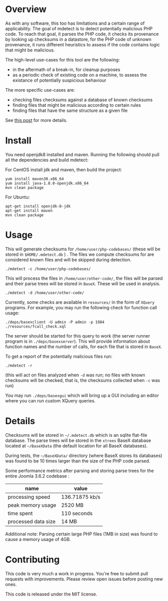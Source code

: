 Overview
========

As with any software, this too has limitations and a certain range of
applicability.  The goal of mdetect is to detect potentially malicious
PHP code. To reach that goal, it parses the PHP code, it checks its
provenance by looking up checksums in a datastore, for the PHP code of
unknown provenance, it runs different heuristics to assess if the code
contains logic that might be malicious.

The high-level use-cases for this tool are the following:
- in the aftermath of a break-in, for cleanup purposes
- as a periodic check of existing code on a machine, to assess the existance
  of potentially suspicious behaviour

The more specific use-cases are:
- checking files checksums against a database of known checksums
- finding files that might be malicious according to certain rules
- finding files that have the same structure as a given file

See [this post](https://blog.garage-coding.com/2016/09/01/detecting-potentially-malicious-php-code-using-parsers-and-heuristics.html) for more details.

Install
=======

You need openjdk8 installed and maven. Running the following should pull all the
dependencies and build mdetect:

For CentOS install jdk and maven, then build the project:

    yum install maven30.x86_64
    yum install java-1.8.0-openjdk.x86_64
    mvn clean package

For Ubuntu:

    apt-get install openjdk-8-jdk
    apt-get install maven
    mvn clean package

Usage
=====

This will generate checksums for `/home/user/php-codebases/` (these will be stored in
`$HOME/.mdetect.db` ) . The files we compute checksums for are considered known
files and will be skipped during detection.

    ./mdetect -c /home/user/php-codebases/

This will process the files in `/home/user/other-code/`, the files will be parsed
and their parse trees will be stored in `BaseX`. These will be used in analysis.

    ./mdetect -d /home/user/other-code/

Currently, some checks are available in `resources/` in the form of `XQuery` programs.
For example, you may run the following check for function call usage:

    ./deps/basexclient -U admin -P admin -p 1984 ./resources/fcall_check.xql

The server should be started for this query to work (the server runner program is in
`./deps/basexserver`).
This will provide information about function names and the number of calls, for each file
that is stored in `BaseX`.

To get a report of the potentially malicious files run:

    ./mdetect -r

(this will act on files analyzed when `-d` was run;
 no files with known checksums will be checked, that is,
 the checksums collected when `-c` was run)

You may run `./deps/basexgui` which will bring up a GUI including an
editor where you can run custom XQuery queries.

Details
=======

Checksums will be stored in `~/.mdetect.db` which is an sqlite flat-file
database.  The parse trees will be stored in the `xtrees` BaseX database
located at `~/BaseXData` (the default location for all BaseX databases).

During tests, the `~/BaseXData/` directory (where BaseX stores its
databases) was found to be 10 times larger than the size of the PHP
code parsed.

Some performance metrics after parsing and storing parse trees for the
entire Joomla 3.6.2 codebase :

| name                   | value          |
| ---------------------- | -------------- |
| processing speed       | 136.71875 kb/s |
| peak memory usage      | 2520 MB        |
| time spent             | 110 seconds    |
| processed data size    | 14 MB          |

Additional note: Parsing certain large PHP files (1MB in size) was found
to cause a memory usage of 4GB.

Contributing
============

This code is very much a work in progress. You're free to submit pull
requests with improvements. Please review open issues before posting
new ones.

This code is released under the MIT license.

